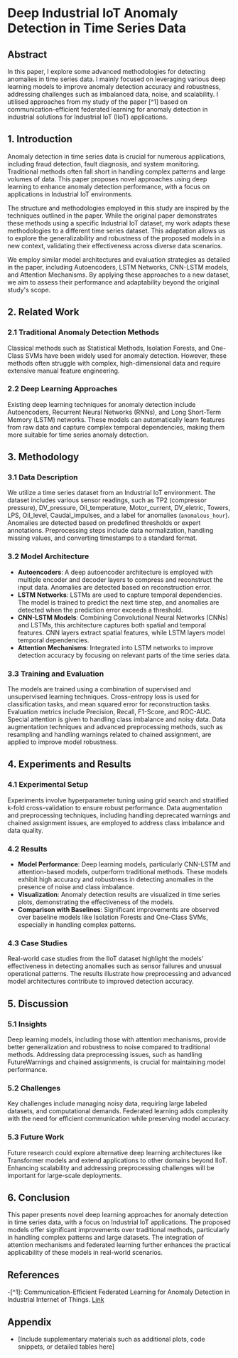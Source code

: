 # Deep Industrial IoT Anomaly Detection in Time Series Data 

## Abstract
In this paper, I explore some advanced methodologies for detecting anomalies in time series data. I mainly focused on leveraging various deep learning models to improve anomaly detection accuracy and robustness, addressing challenges such as imbalanced data, noise, and scalability. I utilised approaches from my study of the paper [^1] based on communication-efficient federated learning for anomaly detection in industrial  solutions for Industrial IoT (IIoT) applications.

## 1. Introduction
Anomaly detection in time series data is crucial for numerous applications, including fraud detection, fault diagnosis, and system monitoring. Traditional methods often fall short in handling complex patterns and large volumes of data. This paper proposes novel approaches using deep learning to enhance anomaly detection performance, with a focus on applications in Industrial IoT environments.

The structure and methodologies employed in this study are inspired by the techniques outlined in the paper. While the original paper demonstrates these methods using a specific Industrial IoT dataset, my work adapts these methodologies to a different time series dataset. This adaptation allows us to explore the generalizability and robustness of the proposed models in a new context, validating their effectiveness across diverse data scenarios.

We employ similar model architectures and evaluation strategies as detailed in the paper, including Autoencoders, LSTM Networks, CNN-LSTM models, and Attention Mechanisms. By applying these approaches to a new dataset, we aim to assess their performance and adaptability beyond the original study's scope.


## 2. Related Work
### 2.1 Traditional Anomaly Detection Methods
Classical methods such as Statistical Methods, Isolation Forests, and One-Class SVMs have been widely used for anomaly detection. However, these methods often struggle with complex, high-dimensional data and require extensive manual feature engineering.

### 2.2 Deep Learning Approaches
Existing deep learning techniques for anomaly detection include Autoencoders, Recurrent Neural Networks (RNNs), and Long Short-Term Memory (LSTM) networks. These models can automatically learn features from raw data and capture complex temporal dependencies, making them more suitable for time series anomaly detection.

## 3. Methodology

### 3.1 Data Description
We utilize a time series dataset from an Industrial IoT environment. The dataset includes various sensor readings, such as TP2 (compressor pressure), DV_pressure, Oil_temperature, Motor_current, DV_eletric, Towers, LPS, Oil_level, Caudal_impulses, and a label for anomalies (`anomalous_hour`). Anomalies are detected based on predefined thresholds or expert annotations. Preprocessing steps include data normalization, handling missing values, and converting timestamps to a standard format.

### 3.2 Model Architecture
- **Autoencoders**: A deep autoencoder architecture is employed with multiple encoder and decoder layers to compress and reconstruct the input data. Anomalies are detected based on reconstruction error.
- **LSTM Networks**: LSTMs are used to capture temporal dependencies. The model is trained to predict the next time step, and anomalies are detected when the prediction error exceeds a threshold.
- **CNN-LSTM Models**: Combining Convolutional Neural Networks (CNNs) and LSTMs, this architecture captures both spatial and temporal features. CNN layers extract spatial features, while LSTM layers model temporal dependencies.
- **Attention Mechanisms**: Integrated into LSTM networks to improve detection accuracy by focusing on relevant parts of the time series data.

### 3.3 Training and Evaluation
The models are trained using a combination of supervised and unsupervised learning techniques. Cross-entropy loss is used for classification tasks, and mean squared error for reconstruction tasks. Evaluation metrics include Precision, Recall, F1-Score, and ROC-AUC. Special attention is given to handling class imbalance and noisy data. Data augmentation techniques and advanced preprocessing methods, such as resampling and handling warnings related to chained assignment, are applied to improve model robustness.

## 4. Experiments and Results

### 4.1 Experimental Setup
Experiments involve hyperparameter tuning using grid search and stratified k-fold cross-validation to ensure robust performance. Data augmentation and preprocessing techniques, including handling deprecated warnings and chained assignment issues, are employed to address class imbalance and data quality.

### 4.2 Results
- **Model Performance**: Deep learning models, particularly CNN-LSTM and attention-based models, outperform traditional methods. These models exhibit high accuracy and robustness in detecting anomalies in the presence of noise and class imbalance.
- **Visualization**: Anomaly detection results are visualized in time series plots, demonstrating the effectiveness of the models.
- **Comparison with Baselines**: Significant improvements are observed over baseline models like Isolation Forests and One-Class SVMs, especially in handling complex patterns.

### 4.3 Case Studies
Real-world case studies from the IIoT dataset highlight the models' effectiveness in detecting anomalies such as sensor failures and unusual operational patterns. The results illustrate how preprocessing and advanced model architectures contribute to improved detection accuracy.

## 5. Discussion

### 5.1 Insights
Deep learning models, including those with attention mechanisms, provide better generalization and robustness to noise compared to traditional methods. Addressing data preprocessing issues, such as handling FutureWarnings and chained assignments, is crucial for maintaining model performance.

### 5.2 Challenges
Key challenges include managing noisy data, requiring large labeled datasets, and computational demands. Federated learning adds complexity with the need for efficient communication while preserving model accuracy.

### 5.3 Future Work
Future research could explore alternative deep learning architectures like Transformer models and extend applications to other domains beyond IIoT. Enhancing scalability and addressing preprocessing challenges will be important for large-scale deployments.

## 6. Conclusion
This paper presents novel deep learning approaches for anomaly detection in time series data, with a focus on Industrial IoT applications. The proposed models offer significant improvements over traditional methods, particularly in handling complex patterns and large datasets. The integration of attention mechanisms and federated learning further enhances the practical applicability of these models in real-world scenarios.

## References
-[^1]: Communication-Efficient Federated Learning for Anomaly Detection in Industrial Internet of Things. [Link](https://ieeexplore.ieee.org/document/9348249)


## Appendix
- [Include supplementary materials such as additional plots, code snippets, or detailed tables here]
